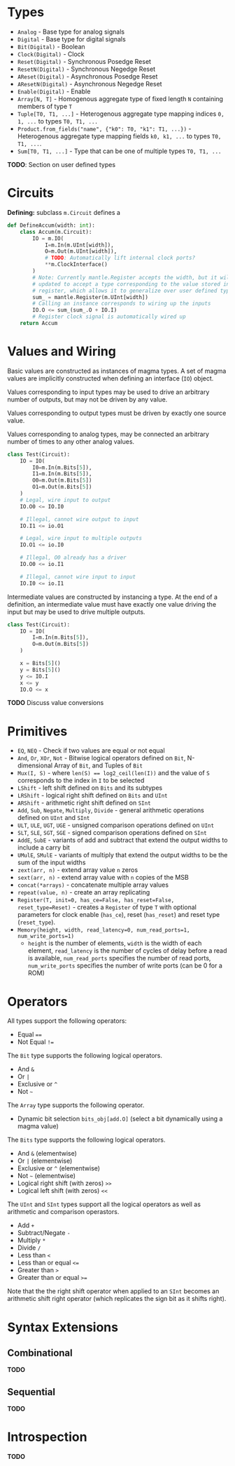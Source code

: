 # Types
* `Analog` - Base type for analog signals
* `Digital` - Base type for digital signals
* `Bit(Digital)` - Boolean
* `Clock(Digital)` - Clock
* `Reset(Digital)` - Synchronous Posedge Reset
* `ResetN(Digital)` - Synchronous Negedge Reset
* `AReset(Digital)` - Asynchronous Posedge Reset
* `AResetN(Digital)` - Asynchronous Negedge Reset
* `Enable(Digital)` - Enable
* `Array[N, T]` - Homogenous aggregate type of fixed length `N` containing
  members of type `T`
* `Tuple[T0, T1, ...]` - Heterogenous aggregate type mapping indices `0, 1, ...` to types `T0, T1, ...`
* `Product.from_fields("name", {"k0": T0, "k1": T1, ...})` - Heterogenous
  aggregate type mapping fields `k0, k1, ...` to types `T0, T1, ...`.
* `Sum[T0, T1, ...]` - Type that can be one of multiple types `T0, T1, ...`

**TODO**: Section on user defined types


# Circuits
**Defining:** subclass `m.Circuit` defines a 
```python
def DefineAccum(width: int):
    class Accum(m.Circuit):
        IO = m.IO(
            I=m.In(m.UInt[width]),
            O=m.Out(m.UInt[width]),
            # TODO: Automatically lift internal clock ports?
            **m.ClockInterface()
        )
        # Note: Currently mantle.Register accepts the width, but it will be
        # updated to accept a type corresponding to the value stored in the
        # register, which allows it to generalize over user defined types
        sum_ = mantle.Register(m.UInt[width])
        # Calling an instance corresponds to wiring up the inputs
        IO.O <= sum_(sum_.O + IO.I)
        # Register clock signal is automatically wired up
    return Accum
```

# Values and Wiring
Basic values are constructed as instances of magma types.  A set of magma values
are implicitly constructed when defining an interface (`IO`) object.

Values corresponding to input types may be used to drive an arbitrary
number of outputs, but may not be driven by any value.

Values corresponding to output types must be driven by exactly one source value.

Values corresponding to analog types, may be connected an arbitrary number 
of times to any other analog values.

```python
class Test(Circuit):
    IO = IO(
        I0=m.In(m.Bits[5]),
        I1=m.In(m.Bits[5]),
        O0=m.Out(m.Bits[5])
        O1=m.Out(m.Bits[5])
    )
    # Legal, wire input to output
    IO.O0 <= IO.I0

    # Illegal, cannot wire output to input
    IO.I1 <= io.O1

    # Legal, wire input to multiple outputs
    IO.O1 <= io.I0

    # Illegal, O0 already has a driver
    IO.O0 <= io.I1

    # Illegal, cannot wire input to input
    IO.I0 <= io.I1

```

Intermediate values are constructed by instancing a type.
At the end of a definition, an intermediate value must have exactly one value driving the
input but may be used to drive multiple outputs.
```python
class Test(Circuit):
    IO = IO(
        I=m.In(m.Bits[5]),
        O=m.Out(m.Bits[5])
    )

    x = Bits[5]()
    y = Bits[5]()
    y <= IO.I
    x <= y
    IO.O <= x
```

**TODO** Discuss value conversions

# Primitives
* `EQ`, `NEQ` - Check if two values are equal or not equal
* `And`, `Or`, `XOr`, `Not` - Bitwise logical operators defined on `Bit`,
  N-dimensional Array of `Bit`, and Tuples of `Bit`
* `Mux(I, S)` - where `len(S) == log2_ceil(len(I))` and the value of `S`
  corresponds to the index in `I` to be selected
* `LShift` - left shift defined on `Bits` and its subtypes
* `LRShift` - logical right shift defined on `Bits` and `UInt`
* `ARShift` - arithmetic right shift defined on `SInt`
* `Add`, `Sub`, `Negate`, `Multiply`, `Divide` - general arithmetic operations
  defined on `UInt` and `SInt`
* `ULT`, `ULE`, `UGT`, `UGE` - unsigned comparison operations defined on `UInt`
* `SLT`, `SLE`, `SGT`, `SGE` - signed comparison operations defined on `SInt`
* `AddE`, `SubE` - variants of add and subtract that extend the output widths
  to include a carry bit
* `UMulE`, `SMulE` - variants of multiply that extend the output widths to be
  the sum of the input widths
* `zext(arr, n)` - extend array value `n` zeros
* `sext(arr, n)` - extend array value with `n` copies of the MSB
* `concat(*arrays)` - concatenate multiple array values 
* `repeat(value, n)` - create an array replicating 
* `Register(T, init=0, has_ce=False, has_reset=False, reset_type=Reset)` -
  creates a `Register` of type `T` with optional parameters for clock enable
  (`has_ce`), reset (`has_reset`) and reset type (`reset_type`).
* `Memory(height, width, read_latency=0, num_read_ports=1, num_write_ports=1)`
  - `height` is the number of elements, `width` is the width of each element,
  `read_latency` is the number of cycles of delay before a read is available,
  `num_read_ports` specifies the number of read ports, `num_write_ports`
  specifies the number of write ports (can be 0 for a ROM)

# Operators
All types support the following operators:
- Equal `==`
- Not Equal `!=`

The `Bit` type supports the following logical operators.
- And `&`
- Or `|`
- Exclusive or `^`
- Not `~`

The `Array` type supports the following operator.
- Dynamic bit selection `bits_obj[add.O]` (select a bit dynamically using a magma value)

The `Bits` type supports the following logical operators.
- And `&` (elementwise)
- Or `|` (elementwise)
- Exclusive or `^` (elementwise)
- Not `~` (elementwise)
- Logical right shift (with zeros) `>>`
- Logical left shift (with zeros) `<<`

The `UInt` and `SInt` types support all the logical operators
as well as arithmetic and comparison operastors.
- Add `+`
- Subtract/Negate `-`
- Multiply `*`
- Divide `/`
- Less than `<`
- Less than or equal `<=`
- Greater than `>`
- Greater than or equal `>=`

Note that the the right shift operator when applied to an `SInt` becomes
an arithmetic shift right operator (which replicates the sign bit as it shifts right).

# Syntax Extensions
## Combinational
**TODO**
## Sequential
**TODO**

# Introspection
**TODO**
